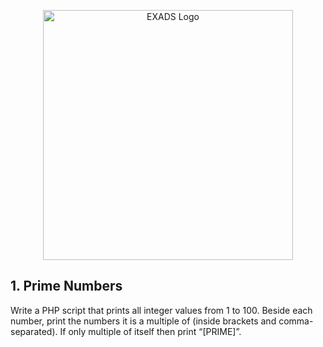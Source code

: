 <p align="center"><a href="https://laravel.com" target="_blank"><img src="https://media-exp1.licdn.com/dms/image/C4D1BAQG2FLIXvKlHXQ/company-background_10000/0/1610972636996?e=1668189600&v=beta&t=U-Veb2PvgN1rpYBesvPid8q7PB7tbyV0B5CDxZms0HY" width="400" alt="EXADS Logo"></a></p>


## 1. Prime Numbers

Write a PHP script that prints all integer values from 1 to 100.
Beside each number, print the numbers it is a multiple of (inside brackets and comma-separated). 
If only multiple of itself then print “[PRIME]”.
